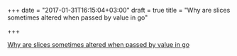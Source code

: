 +++
date = "2017-01-31T16:15:04+03:00"
draft = true
title = "Why are slices sometimes altered when passed by value in go"

+++

<p><a href="https://www.calhoun.io/why-are-slices-sometimes-altered-when-passed-by-value-in-go">Why are slices sometimes altered when passed by value in go</a></p>
